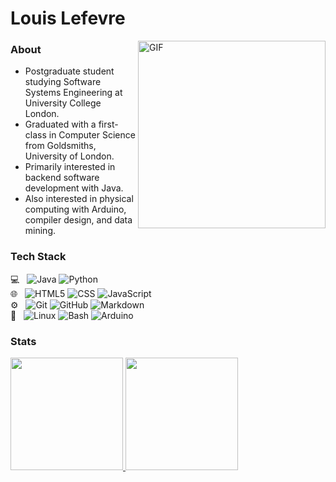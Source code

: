 # Louis Lefevre
<img width="300" align="right" alt="GIF" src="https://raw.githubusercontent.com/JoeyBling/JoeyBling/master/pic/pusheencode.gif" />

### About
- Postgraduate student studying Software Systems Engineering at University College London.
- Graduated with a first-class in Computer Science from Goldsmiths, University of London.
- Primarily interested in backend software development with Java.
- Also interested in physical computing with Arduino, compiler design, and data mining.

### Tech Stack
💻 &nbsp;
  ![Java](https://img.shields.io/badge/-Java-333333?style=flat&logo=Java&logoColor=007396)
  ![Python](https://img.shields.io/badge/-Python-333333?style=flat&logo=python)  
🌐 &nbsp;
  ![HTML5](https://img.shields.io/badge/-HTML5-333333?style=flat&logo=HTML5)
  ![CSS](https://img.shields.io/badge/-CSS-333333?style=flat&logo=CSS3&logoColor=1572B6)
  ![JavaScript](https://img.shields.io/badge/-JavaScript-333333?style=flat&logo=javascript)  
⚙️ &nbsp;
  ![Git](https://img.shields.io/badge/-Git-333333?style=flat&logo=git)
  ![GitHub](https://img.shields.io/badge/-GitHub-333333?style=flat&logo=github)
  ![Markdown](https://img.shields.io/badge/-Markdown-333333?style=flat&logo=markdown)  
🔧 &nbsp;
  ![Linux](https://img.shields.io/badge/-Linux-333333?style=flat&logo=linux)
  ![Bash](https://img.shields.io/badge/-Bash-333333?style=flat&logo=gnu-bash)
  ![Arduino](https://img.shields.io/badge/-Arduino-333333?style=flat&logo=arduino)  

### Stats
<a href="https://github.com/louislefevre">
  <img height="180em" src="https://github-readme-stats.vercel.app/api?username=louislefevre&theme=nord&show_icons=true" />
  <img height="180em" src="https://github-readme-stats.vercel.app/api/top-langs/?username=louislefevre&theme=nord&layout=compact" />
</a>
<!--- https://github.com/anuraghazra/github-readme-stats/blob/master/themes/README.md --->

